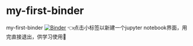 # my-first-binder
my-first-binder
[![Binder](https://mybinder.org/badge_logo.svg)](https://mybinder.org/v2/gh/rarawu/my-first-binder.git/HEAD)
👈点击小标签以新建一个jupyter notebook界面，用完直接退出，供学习使用🤭
